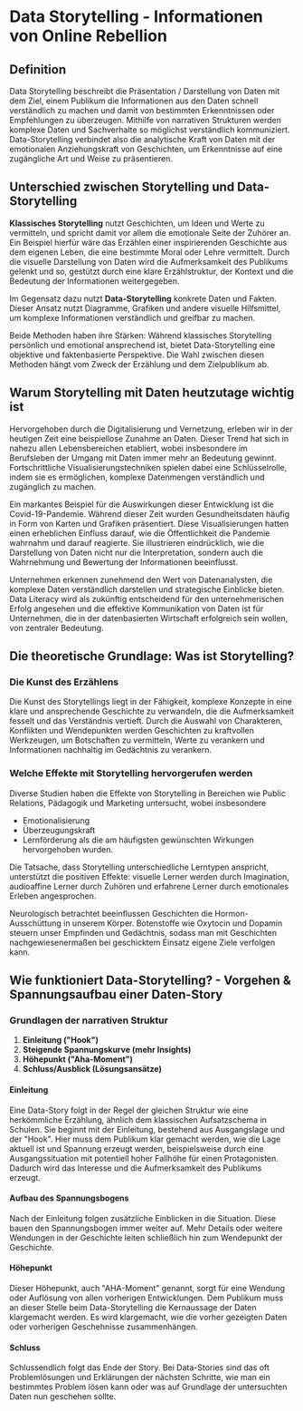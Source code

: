 # Data Storytelling - Informationen von Online Rebellion

## Definition
Data Storytelling beschreibt die Präsentation / Darstellung von Daten mit dem Ziel, einem Publikum die Informationen aus den Daten schnell verständlich zu machen und damit von bestimmten Erkenntnissen oder Empfehlungen zu überzeugen. Mithilfe von narrativen Strukturen werden komplexe Daten und Sachverhalte so möglichst verständlich kommuniziert. Data-Storytelling verbindet also die analytische Kraft von Daten mit der emotionalen Anziehungskraft von Geschichten, um Erkenntnisse auf eine zugängliche Art und Weise zu präsentieren.

## Unterschied zwischen Storytelling und Data-Storytelling
**Klassisches Storytelling** nutzt Geschichten, um Ideen und Werte zu vermitteln, und spricht damit vor allem die emotionale Seite der Zuhörer an. Ein Beispiel hierfür wäre das Erzählen einer inspirierenden Geschichte aus dem eigenen Leben, die eine bestimmte Moral oder Lehre vermittelt. Durch die visuelle Darstellung von Daten wird die Aufmerksamkeit des Publikums gelenkt und so, gestützt durch eine klare Erzählstruktur, der Kontext und die Bedeutung der Informationen weitergegeben.

Im Gegensatz dazu nutzt **Data-Storytelling** konkrete Daten und Fakten. Dieser Ansatz nutzt Diagramme, Grafiken und andere visuelle Hilfsmittel, um komplexe Informationen verständlich und greifbar zu machen.

Beide Methoden haben ihre Stärken: Während klassisches Storytelling persönlich und emotional ansprechend ist, bietet Data-Storytelling eine objektive und faktenbasierte Perspektive. Die Wahl zwischen diesen Methoden hängt vom Zweck der Erzählung und dem Zielpublikum ab.

## Warum Storytelling mit Daten heutzutage wichtig ist
Hervorgehoben durch die Digitalisierung und Vernetzung, erleben wir in der heutigen Zeit eine beispiellose Zunahme an Daten. Dieser Trend hat sich in nahezu allen Lebensbereichen etabliert, wobei insbesondere im Berufsleben der Umgang mit Daten immer mehr an Bedeutung gewinnt. Fortschrittliche Visualisierungstechniken spielen dabei eine Schlüsselrolle, indem sie es ermöglichen, komplexe Datenmengen verständlich und zugänglich zu machen.

Ein markantes Beispiel für die Auswirkungen dieser Entwicklung ist die Covid-19-Pandemie. Während dieser Zeit wurden Gesundheitsdaten häufig in Form von Karten und Grafiken präsentiert. Diese Visualisierungen hatten einen erheblichen Einfluss darauf, wie die Öffentlichkeit die Pandemie wahrnahm und darauf reagierte. Sie illustrieren eindrücklich, wie die Darstellung von Daten nicht nur die Interpretation, sondern auch die Wahrnehmung und Bewertung der Informationen beeinflusst.

Unternehmen erkennen zunehmend den Wert von Datenanalysten, die komplexe Daten verständlich darstellen und strategische Einblicke bieten. Data Literacy wird als zukünftig entscheidend für den unternehmerischen Erfolg angesehen und die effektive Kommunikation von Daten ist für Unternehmen, die in der datenbasierten Wirtschaft erfolgreich sein wollen, von zentraler Bedeutung.

## Die theoretische Grundlage: Was ist Storytelling?

### Die Kunst des Erzählens
Die Kunst des Storytellings liegt in der Fähigkeit, komplexe Konzepte in eine klare und ansprechende Geschichte zu verwandeln, die die Aufmerksamkeit fesselt und das Verständnis vertieft. Durch die Auswahl von Charakteren, Konflikten und Wendepunkten werden Geschichten zu kraftvollen Werkzeugen, um Botschaften zu vermitteln, Werte zu verankern und Informationen nachhaltig im Gedächtnis zu verankern.

### Welche Effekte mit Storytelling hervorgerufen werden
Diverse Studien haben die Effekte von Storytelling in Bereichen wie Public Relations, Pädagogik und Marketing untersucht, wobei insbesondere
* Emotionalisierung
* Überzeugungskraft
* Lernförderung
als die am häufigsten gewünschten Wirkungen hervorgehoben wurden.

Die Tatsache, dass Storytelling unterschiedliche Lerntypen anspricht, unterstützt die positiven Effekte: visuelle Lerner werden durch Imagination, audioaffine Lerner durch Zuhören und erfahrene Lerner durch emotionales Erleben angesprochen.

Neurologisch betrachtet beeinflussen Geschichten die Hormon-Ausschüttung in unserem Körper. Botenstoffe wie Oxytocin und Dopamin steuern unser Empfinden und Gedächtnis, sodass man mit Geschichten nachgewiesenermaßen bei geschicktem Einsatz eigene Ziele verfolgen kann.

## Wie funktioniert Data-Storytelling? - Vorgehen & Spannungsaufbau einer Daten-Story

### Grundlagen der narrativen Struktur
1. **Einleitung ("Hook")**
2. **Steigende Spannungskurve (mehr Insights)**
3. **Höhepunkt ("Aha-Moment")**
4. **Schluss/Ausblick (Lösungsansätze)**

#### Einleitung
Eine Data-Story folgt in der Regel der gleichen Struktur wie eine herkömmliche Erzählung, ähnlich dem klassischen Aufsatzschema in Schulen. Sie beginnt mit der Einleitung, bestehend aus Ausgangslage und der "Hook". Hier muss dem Publikum klar gemacht werden, wie die Lage aktuell ist und Spannung erzeugt werden, beispielsweise durch eine Ausgangssituation mit potentiell hoher Fallhöhe für einen Protagonisten. Dadurch wird das Interesse und die Aufmerksamkeit des Publikums erzeugt.

#### Aufbau des Spannungsbogens
Nach der Einleitung folgen zusätzliche Einblicken in die Situation. Diese bauen den Spannungsbogen immer weiter auf. Mehr Details oder weitere Wendungen in der Geschichte leiten schließlich hin zum Wendepunkt der Geschichte.

#### Höhepunkt
Dieser Höhepunkt, auch "AHA-Moment" genannt, sorgt für eine Wendung oder Auflösung von allen vorherigen Entwicklungen. Dem Publikum muss an dieser Stelle beim Data-Storytelling die Kernaussage der Daten klargemacht werden. Es wird klargemacht, wie die vorher gezeigten Daten oder vorherigen Geschehnisse zusammenhängen.

#### Schluss
Schlussendlich folgt das Ende der Story. Bei Data-Stories sind das oft Problemlösungen und Erklärungen der nächsten Schritte, wie man ein bestimmtes Problem lösen kann oder was auf Grundlage der untersuchten Daten nun geschehen sollte.
